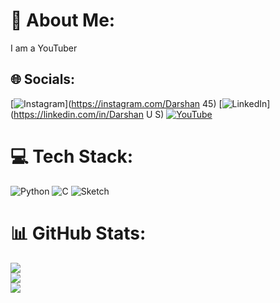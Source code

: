 # 💫 About Me:
I am a YouTuber


## 🌐 Socials:
[![Instagram](https://img.shields.io/badge/Instagram-%23E4405F.svg?logo=Instagram&logoColor=white)](https://instagram.com/Darshan 45) [![LinkedIn](https://img.shields.io/badge/LinkedIn-%230077B5.svg?logo=linkedin&logoColor=white)](https://linkedin.com/in/Darshan U S) [![YouTube](https://img.shields.io/badge/YouTube-%23FF0000.svg?logo=YouTube&logoColor=white)](https://youtube.com/@Darshan45Vlogs) 

# 💻 Tech Stack:
![Python](https://img.shields.io/badge/python-3670A0?style=flat&logo=python&logoColor=ffdd54) ![C](https://img.shields.io/badge/c-%2300599C.svg?style=flat&logo=c&logoColor=white) ![Sketch](https://img.shields.io/badge/Sketch-FFB387?style=flat&logo=sketch&logoColor=black)
# 📊 GitHub Stats:
![](https://github-readme-stats.vercel.app/api?username=DARSHANDachhu&theme=tokyonight&hide_border=false&include_all_commits=true&count_private=true)<br/>
![](https://nirzak-streak-stats.vercel.app/?user=DARSHANDachhu&theme=tokyonight&hide_border=false)<br/>
![](https://github-readme-stats.vercel.app/api/top-langs/?username=DARSHANDachhu&theme=tokyonight&hide_border=false&include_all_commits=true&count_private=true&layout=compact)

<!-- Proudly created with GPRM ( https://gprm.itsvg.in ) -->
